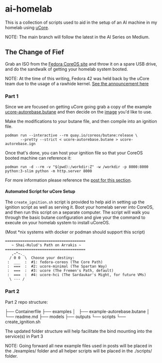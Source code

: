 # ai-homelab
This is a collection of scripts used to aid in the setup of an AI machine in my homelab using [uCore](https://github.com/ublue-os/ucore).

NOTE: The main branch will follow the latest in the AI Series on Medium.

## The Change of Fief

Grab an ISO from the [Fedora CoreOS site](https://fedoraproject.org/coreos/) and throw it on a spare USB drive, and do the sandwalk of getting your homelab system booted.

NOTE: At the time of this writing, Fedora 42 was held back by the uCore team due to the usage of a rawhide kernel. [See the announcement here](https://github.com/ublue-os/ucore?tab=readme-ov-file#announcements)

### Part 1

Since we are focused on getting uCore going grab a copy of the example [ucore-autorebase.butane](https://github.com/ublue-os/ucore/blob/main/examples/ucore-autorebase.butane) and then decide on the [image](https://github.com/ublue-os/ucore?tab=readme-ov-file#features) you'd like to use.

Make the modifications to your butane file, and then compile into an ignition file.

```
podman run --interactive --rm quay.io/coreos/butane:release \
       --pretty --strict < ucore-autorebase.butane > ucore-autorebase.ign
```

Once that's done, you can host your ignition file so that your CoreOS booted machine can reference it:

```
podman run -d --rm -v "$(pwd):/workdir:Z" -w /workdir -p 8000:8000 python:3-slim python -m http.server 8000
```

For more information please reference the [post for this section](https://medium.com/@codenomad/my-dune-inspired-ai-art-homelab-part-1-bad4efff07a7).

#### Automated Script for uCore Setup

The `create_ignition.sh` script is provided to help aid in setting up the ignition script
as well as serving it. Boot your homelab server into CoreOS, and then run this script on a separate computer. The script will walk you through the basic butane configuration and give your the command to execute on your homelab system to install uCoreOS.

(Most *nix systems with docker or podman should support this script)

```
=====================================
   ~ Shai-Hulud's Path on Arrakis ~
=====================================
   ,~^~._
  / 0 0  \  Choose your destiny:
 :  ___  :  #1: fedora-coreos (The Core Path)
 :  ===  :  #2: ucore-minimal (The Spartan Way)
 :  ===  :  #3: ucore (The Fremen's Path, default)
 :  ===  :  #4: ucore-hci (The Sardaukar's Might, for future VMs)
  \ --- /
```

### Part 2

Part 2 repo structure:

├── Containerfile
├── examples
│   ├── example-autorebase.butane
│   └── readme.md
├── models
├── outputs
└── scripts
    └── create_ignition.sh

The updated folder structure will help facilitate the bind mounting into the service(s) in Part 3

NOTE: Going forward all new example files used in posts will be placed in the ./examples/ folder and all helper scripts will be placed in the ./scripts/ folder.
